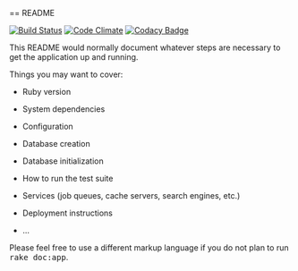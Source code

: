 == README

[![Build Status](https://travis-ci.org/dfang/babycare.svg?branch=master)](https://travis-ci.org/dfang/babycare)
[![Code Climate](https://codeclimate.com/github/dfang/babycare/badges/gpa.svg)](https://codeclimate.com/github/dfang/babycare)
[![Codacy Badge](https://api.codacy.com/project/badge/Grade/85746e4fddbe4538933b607272a9aa01)](https://www.codacy.com/app/dfang/babycare?utm_source=github.com&amp;utm_medium=referral&amp;utm_content=dfang/babycare&amp;utm_campaign=Badge_Grade)

This README would normally document whatever steps are necessary to get the
application up and running.

Things you may want to cover:

* Ruby version

* System dependencies

* Configuration

* Database creation

* Database initialization

* How to run the test suite

* Services (job queues, cache servers, search engines, etc.)

* Deployment instructions

* ...


Please feel free to use a different markup language if you do not plan to run
<tt>rake doc:app</tt>.
